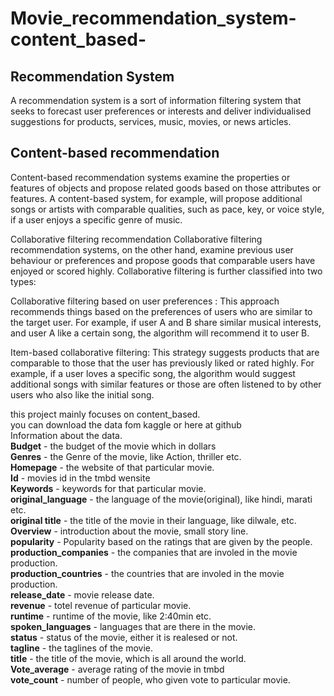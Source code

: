 # Movie_recommendation_system-content_based-
## Recommendation System 
A recommendation system is a sort of information filtering system that seeks to forecast user preferences or interests and deliver individualised suggestions for products, services, music, movies, or news articles.

## Content-based recommendation
Content-based recommendation systems examine the properties or features of objects and propose related goods based on those attributes or features. A content-based system, for example, will propose additional songs or artists with comparable qualities, such as pace, key, or voice style, if a user enjoys a specific genre of music.

Collaborative filtering recommendation
Collaborative filtering recommendation systems, on the other hand, examine previous user behaviour or preferences and propose goods that comparable users have enjoyed or scored highly. Collaborative filtering is further classified into two types: <br>

Collaborative filtering based on user preferences : This approach recommends things based on the preferences of users who are similar to the target user. For example, if user A and B share similar musical interests, and user A like a certain song, the algorithm will recommend it to user B. <br>

Item-based collaborative filtering: This strategy suggests products that are comparable to those that the user has previously liked or rated highly. For example, if a user loves a specific song, the algorithm would suggest additional songs with similar features or those are often listened to by other users who also like the initial song. <br>

this project mainly focuses on content_based.<br>
you can download the data fom kaggle or here at github<br>
Information about the data.<br>
**Budget** - the budget of the movie which in dollars <br>
**Genres** - the Genre of the movie, like Action, thriller etc.<br>
**Homepage** - the website of that particular movie.<br>
**Id** - movies id in the tmbd wensite<br>
**Keywords** - keywords for that particular movie.<br>
**original_language** - the language of the movie(original), like hindi, marati etc.<br>
**original title** - the title of the movie in their language, like dilwale, etc.<br>
**Overview** - introduction about the movie, small story line.<br>
**popularity** - Popularity based on the ratings that are given by the people.<br>
**production_companies** - the companies that are involed in the movie production.<br>
**production_countries** - the countries that are involed in the movie production.<br>
**release_date** - movie release date.<br>
**revenue** - totel revenue of particular movie.<br>
**runtime** - runtime of the movie, like 2:40min etc.<br>
**spoken_languages** - languages that are there in the movie.<br>
**status** - status of the movie, either it is realesed or not.<br>
**tagline** - the taglines of the movie.<br>
**title** - the title of the movie, which is all around the world.<br>
**Vote_average** - average rating of the movie in tmbd<br>
**vote_count** - number of people, who given vote to particular movie.<br>
